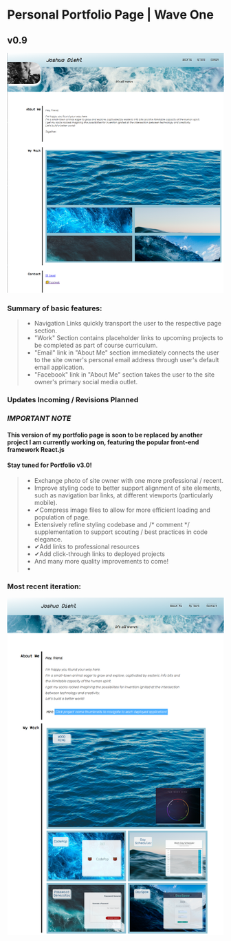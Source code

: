 # Personal Portfolio Page | Wave One
## v0.9
[![Developer Portfolio Landing Page](/assets/README-assets/Portfolio-Landing.png)](https://numinousblue.github.io/Personal-Portfolio-Bluev2/)

### Summary of basic features:  
  
  > - Navigation Links quickly transport the user to the respective page section.
  > - "Work" Section contains placeholder links to upcoming projects to be completed as part of course curriculum.
  > - "Email" link in "About Me" section immediately connects the user to the site owner's personal email address through user's default email application.
  > - "Facebook" link in "About Me" section takes the user to the site owner's primary social media outlet.  
    
### Updates Incoming / Revisions Planned  
### *IMPORTANT NOTE*  
#### This version of my portfolio page is soon to be replaced by another project I am currently working on, featuring the popular front-end framework React.js  
#### Stay tuned for Portfolio v3.0!
  
  > - Exchange photo of site owner with one more professional / recent.
  > - Improve styling code to better support alignment of site elements, such as navigation bar links, at different viewports (particularly mobile).
  > - &#10004;Compress image files to allow for more efficient loading and population of page. 
  > - Extensively refine styling codebase and /* comment */ supplementation to support scouting / best practices in code elegance.
  > - &#10004;Add links to professional resources
  > - &#10004;Add click-through links to deployed projects
  > - And many more quality improvements to come!
  > -   

  ### Most recent iteration:
  ![Portfolio v2.9](/assets/README-assets/portoliov2-9.png)
